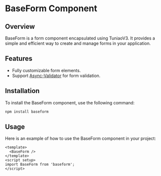 # BaseForm Component

## Overview

BaseForm is a form component encapsulated using TuniaoV3. It provides a simple and efficient way to create and manage forms in your application.

## Features

- Fully customizable form elements.
- Support [Async-Validator](https://github.com/yiminghe/async-validator) for form validation.

## Installation

To install the BaseForm component, use the following command:

```bash
npm install baseform
```

## Usage

Here is an example of how to use the BaseForm component in your project:

```vue
<template>
  <BaseForm />
</template>
<script setup>
import BaseForm from 'baseform';
</script>
```
